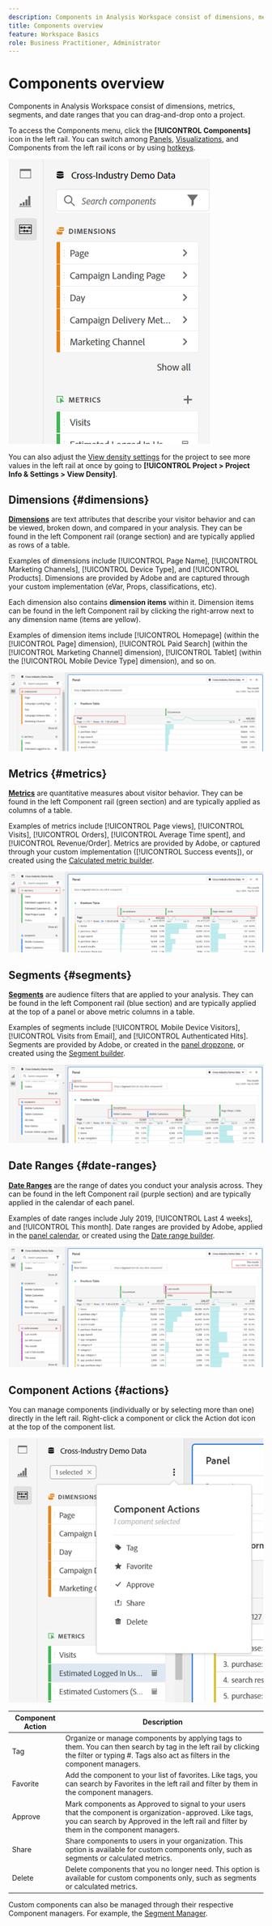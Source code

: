 ```yaml
---
description: Components in Analysis Workspace consist of dimensions, metrics, segments, and date ranges that you can drag-and-drop onto a project. 
title: Components overview
feature: Workspace Basics
role: Business Practitioner, Administrator
---
```


# Components overview

Components in Analysis Workspace consist of dimensions, metrics, segments, and date ranges that you can drag-and-drop onto a project. 

To access the Components menu, click the **[!UICONTROL Components]** icon in the left rail. You can switch among [Panels](https://docs.adobe.com/content/help/en/analytics/analyze/analysis-workspace/panels/panels.html), [Visualizations](https://docs.adobe.com/content/help/en/analytics/analyze/analysis-workspace/visualizations/freeform-analysis-visualizations.html), and Components from the left rail icons or by using [hotkeys](/help/analyze/analysis-workspace/build-workspace-project/fa-shortcut-keys.md).

![](assets/component-overview.png)

You can also adjust the [View density settings](https://docs.adobe.com/content/help/en/analytics/analyze/analysis-workspace/build-workspace-project/view-density.html) for the project to see more values in the left rail at once by going to **[!UICONTROL Project > Project Info & Settings > View Density]**.

## Dimensions {#dimensions}

[**Dimensions**](https://docs.adobe.com/content/help/en/analytics/components/dimensions/overview.html) are text attributes that describe your visitor behavior and can be viewed, broken down, and compared in your analysis. They can be found in the left Component rail (orange section) and are typically applied as rows of a table. 

Examples of dimensions include [!UICONTROL Page Name], [!UICONTROL Marketing Channels], [!UICONTROL Device Type], and [!UICONTROL Products]. Dimensions are provided by Adobe and are captured through your custom implementation (eVar, Props, classifications, etc).

Each dimension also contains **dimension items** within it. Dimension items can be found in the left Component rail by clicking the right-arrow next to any dimension name (items are yellow).

Examples of dimension items include [!UICONTROL Homepage] (within the [!UICONTROL Page] dimension), [!UICONTROL Paid Search] (within the [!UICONTROL Marketing Channel] dimension), [!UICONTROL Tablet] (within the [!UICONTROL Mobile Device Type] dimension), and so on.

![](assets/dimensions.png)

## Metrics {#metrics}

[**Metrics**](https://docs.adobe.com/content/help/en/analytics/components/metrics/overview.html) are quantitative measures about visitor behavior. They can be found in the left Component rail (green section) and are typically applied as columns of a table.

Examples of metrics include [!UICONTROL Page views], [!UICONTROL Visits], [!UICONTROL Orders], [!UICONTROL Average Time spent], and [!UICONTROL Revenue/Order]. Metrics are provided by Adobe, or captured through your custom implementation ([!UICONTROL Success events]), or created using the [Calculated metric builder](https://docs.adobe.com/content/help/en/analytics/components/calculated-metrics/calcmetric-workflow/cm-build-metrics.html).

![](assets/metrics.png)

## Segments {#segments}

[**Segments**](https://docs.adobe.com/content/help/en/analytics/analyze/analysis-workspace/components/t-freeform-project-segment.html) are audience filters that are applied to your analysis. They can be found in the left Component rail (blue section) and are typically applied at the top of a panel or above metric columns in a table. 

Examples of segments include [!UICONTROL Mobile Device Visitors], [!UICONTROL Visits from Email], and [!UICONTROL Authenticated Hits]. Segments are provided by Adobe, or created in the [panel dropzone](https://docs.adobe.com/content/help/en/analytics/analyze/analysis-workspace/panels/panels.html), or created using the [Segment builder](https://docs.adobe.com/content/help/en/analytics/components/segmentation/segmentation-workflow/seg-build.html).

![](assets/segments.png)

## Date Ranges {#date-ranges}

[**Date Ranges**](https://docs.adobe.com/content/help/en/analytics/analyze/analysis-workspace/components/calendar-date-ranges/calendar.html) are the range of dates you conduct your analysis across. They can be found in the left Component rail (purple section) and are typically applied in the calendar of each panel.

Examples of date ranges include July 2019, [!UICONTROL Last 4 weeks], and [!UICONTROL This month]. Date ranges are provided by Adobe, applied in the [panel calendar](https://docs.adobe.com/content/help/en/analytics/analyze/analysis-workspace/panels/panels.html), or created using the [Date range builder](https://docs.adobe.com/content/help/en/analytics/analyze/analysis-workspace/components/calendar-date-ranges/custom-date-ranges.html).

![](assets/date-ranges.png)

## Component Actions {#actions}

You can manage components (individually or by selecting more than one) directly in the left rail. Right-click a component or click the Action dot icon at the top of the component list.

![](assets/component-actions.png)

| Component Action | Description |
|--- |--- |
| Tag | Organize or manage components by applying tags to them. You can then search by tag in the left rail by clicking the filter or typing #. Tags also act as filters in the component managers. |
| Favorite | Add the component to your list of favorites. Like tags, you can search by Favorites in the left rail and filter by them in the component managers. |
| Approve | Mark components as Approved to signal to your users that the component is organization-approved. Like tags, you can search by Approved in the left rail and filter by them in the component managers. |
| Share | Share components to users in your organization. This option is available for custom components only, such as segments or calculated metrics. |
| Delete | Delete components that you no longer need. This option is available for custom components only, such as segments or calculated metrics. |

Custom components can also be managed through their respective Component managers. For example, the [Segment Manager](/help/components/segmentation/segmentation-workflow/seg-manage.md).
